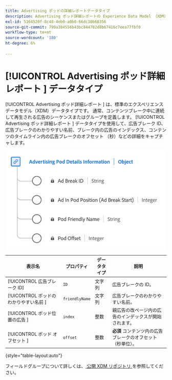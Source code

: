 ```yaml
---
title: Advertising ポッドの詳細レポートデータタイプ
description: Advertising ポッド詳細レポートの Experience Data Model （XDM）データタイプについて説明します。
exl-id: 5164520f-8c48-4eb0-a0b0-66dc10b68356
source-git-commit: 799a384556b43bc844782d8b67416c7eea77fbf0
workflow-type: tm+mt
source-wordcount: '180'
ht-degree: 6%

---
```


# [!UICONTROL Advertising ポッド詳細レポート ] データタイプ

[!UICONTROL Advertising ポッド詳細レポート ] は、標準のエクスペリエンスデータモデル（XDM）データタイプです。 通常、コンテンツブレーク中に連続して再生される広告のシーケンスまたはグループを定義します。 [!UICONTROL Advertising ポッド詳細レポート ] データタイプを使用して、広告ブレーク ID、広告ブレークのわかりやすい名前、ブレーク内の広告のインデックス、コンテンツのタイムライン内の広告ブレークのオフセット （秒）などの詳細をキャプチャします。

![Advertising ポッド詳細レポートデータタイプの図。](../images/data-types/advertising-pod-details-information.png)

| 表示名 | プロパティ | データタイプ | 説明 |
|----------------------------|------------------------|-----------|-------------------------------------------------------|
| [!UICONTROL  広告ブレーク ID] | `ID` | 文字列 | 広告ブレークの ID。 |
| [!UICONTROL  ポッドのわかりやすい名前 ] | `friendlyName` | 文字列 | 広告ブレークのわかりやすい名前。 |
| [!UICONTROL  ポッド位置の広告 ] | `index` | 整数 | 親広告の改ページ内の広告のインデックスが開始されます。 |
| [!UICONTROL  ポッド オフセット ] | `offset` | 整数 | **必須** コンテンツ内の広告ブレークのオフセット （秒単位）。 |

{style="table-layout:auto"}

フィールドグループについて詳しくは、[ 公開 XDM リポジトリ ](https://github.com/adobe/xdm/blob/master/components/datatypes/advertisingpoddetails.schema.json) を参照してください。
